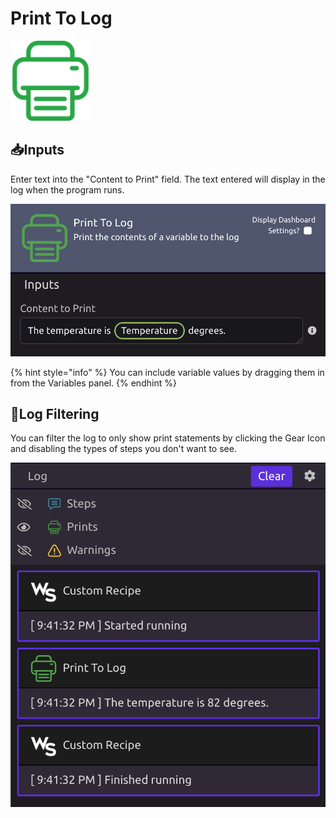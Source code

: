 # Print To Log

![Print the contents of a variable to the log.](../../.gitbook/assets/print_to_log.png)

## 📥**Inputs**

Enter text into the "Content to Print" field. The text entered will display in the log when the program runs.

![](../../.gitbook/assets/screen-shot-2019-07-16-at-9.40.04-pm.png)

{% hint style="info" %}
You can include variable values by dragging them in from the Variables panel.
{% endhint %}

## 🔎Log Filtering

You can filter the log to only show print statements by clicking the Gear Icon and disabling the types of steps you don't want to see.

![Log filtered to show only print statements](../../.gitbook/assets/screen-shot-2019-07-16-at-9.42.07-pm.png)

